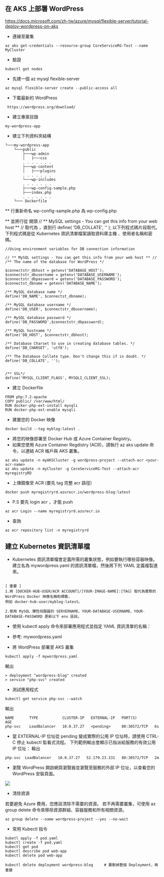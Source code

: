 ## 在 AKS 上部署 WordPress
https://docs.microsoft.com/zh-tw/azure/mysql/flexible-server/tutorial-deploy-wordpress-on-aks

* 連線至叢集
```
az aks get-credentials --resource-group CoreServiceRG-Test --name MyCluster

```
* 驗證
```
kubectl get nodes
```

* 先建一個 az mysql flexible-server 

```
az mysql flexible-server create --public-access all

```

* 下載最新的 WordPress 
``` 
 https://wordpress.org/download/
```
 
* 建立專案目錄
```
my-wordpress-app

```
* 建立下列資料夾結構
```
└───my-wordpress-app
    └───public
        ├───wp-admin
        │   ├───css
      	. . . . . . .
        ├───wp-content
        │   ├───plugins
        . . . . . . .
        └───wp-includes
        . . . . . . .
        ├───wp-config-sample.php
        ├───index.php
        . . . . . . .
    └─── Dockerfile
```
** 行重新命名 wp-config-sample.php 為 wp-config.php 

** 並將行從 開頭 // ** MySQL settings - You can get this info from your web host ** // 取代為 ，直到行 define( 'DB_COLLATE', '' ); 以下列程式碼片段取代。 下列程式碼是從 Kubernetes 資訊清單檔案讀取資料庫主機 、使用者名稱和密碼。

```
//Using environment variables for DB connection information

// ** MySQL settings - You can get this info from your web host ** //
/** The name of the database for WordPress */

$connectstr_dbhost = getenv('DATABASE_HOST');
$connectstr_dbusername = getenv('DATABASE_USERNAME');
$connectstr_dbpassword = getenv('DATABASE_PASSWORD');
$connectst_dbname = getenv('DATABASE_NAME');

/** MySQL database name */
define('DB_NAME', $connectst_dbname);

/** MySQL database username */
define('DB_USER', $connectstr_dbusername);

/** MySQL database password */
define('DB_PASSWORD',$connectstr_dbpassword);

/** MySQL hostname */
define('DB_HOST', $connectstr_dbhost);

/** Database Charset to use in creating database tables. */
define('DB_CHARSET', 'utf8');

/** The Database Collate type. Don't change this if in doubt. */
define('DB_COLLATE', '');


/** SSL*/
define('MYSQL_CLIENT_FLAGS', MYSQLI_CLIENT_SSL);
```


* 建立 Dockerfile
```
FROM php:7.2-apache
COPY public/ /var/www/html/
RUN docker-php-ext-install mysqli
RUN docker-php-ext-enable mysqli
```
* 建置您的 Docker 映像
```
docker build --tag myblog:latest .
```
* 將您的映像部署至 Docker Hub 或 Azure Container Registry。
* 如果您使用 Azure Container Regdistry (ACR)，請執行 az aks update 命令，以連結 ACR 帳戶與 AKS 叢集。
```
az aks update -n myAKSCluster -g wordpress-project --attach-acr <your-acr-name>
az aks update -n myCluster -g CoreServiceRG-Test --attach-acr myregistryRD
```
* 上傳鏡像至 ACR  (要先 tag 完整 acr 路徑)
```
docker push myregistryrd.azurecr.io/wordpress-blog:latest
```
* P.S 要先 login acr ，才能 push
```
az acr Login --name myregistryrd.azurecr.io
```
* 查詢 
```
az acr repository list -n myregistryrd
```
## 建立 Kubernetes 資訊清單檔
* Kubernetes 資訊清單檔會定義所需的叢集狀態，例如要執行哪些容器映像。 建立名為 mywordpress.yaml 的資訊清單檔，然後將下列 YAML 定義複製進來。
```

[ 重要 ] 
1.將 [DOCKER-HUB-USER/ACR ACCOUNT]/[YOUR-IMAGE-NAME]:[TAG] 取代為實際的 WordPress Docker 映像名稱和標籤，
例如 docker-hub-user/myblog:latest。

2.使用 MySQL 彈性伺服器的 SERVERNAME、YOUR-DATABASE-USERNAME、YOUR-DATABASE-PASSWORD 更新以下 env 區段。
```
* 使用 kubectl apply 命令來部署應用程式並指定 YAML 資訊清單的名稱：

* 參考: mywordpress.yaml

* 將 WordPress 部署至 AKS 叢集
```
kubectl apply -f mywordpress.yaml
```
輸出
```
> deployment "wordpress-blog" created
> service "php-svc" created
```
* 測試應用程式
```
kubectl get service php-svc --watch
```
輸出
```
NAME       TYPE           CLUSTER-IP   EXTERNAL-IP   PORT(S)        AGE
php-svc    LoadBalancer   10.0.37.27   <pending>     80:30572/TCP   6s
```
* 當 EXTERNAL-IP 位址從 pending 變成實際的公用 IP 位址時，請使用 CTRL-C 停止 kubectl 監看式流程。 下列範例輸出會顯示已指派給服務的有效公用 IP 位址：
輸出
```
php-svc  LoadBalancer   10.0.37.27   52.179.23.131   80:30572/TCP   2m
```
* 瀏覽 WordPress
開啟網頁瀏覽器並瀏覽至服務的外部 IP 位址，以查看您的 WordPress 安裝頁面。 
<img src="https://docs.microsoft.com/zh-tw/azure/mysql/flexible-server/media/tutorial-deploy-wordpress-on-aks/wordpress-aks-installed-success.png">

* 清除資源

若要避免 Azure 費用，您應該清除不需要的資源。 若不再需要叢集，可使用 az group delete 命令來移除資源群組、容器服務和所有相關資源。
``` 
az group delete --name wordpress-project --yes --no-wait 
```

* 常用 Kubectl 指令
```
kubetl apply -f pod.yaml
kubectl create -f pod.yaml
kubectl get pod
kubectl describe pod web-app
kubectl delete pod web-app

kubectl delete deployment wordpress-blog     # 要刪掉整個 Deployment，再重建

```
